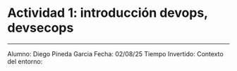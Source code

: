 # Actividad 1: introducción devops, devsecops

---

Alumno: Diego Pineda Garcia
Fecha: 02/08/25
Tiempo Invertido:
Contexto del entorno:
